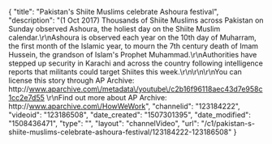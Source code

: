 {
    "title": "Pakistan's Shiite Muslims celebrate Ashoura festival",
    "description": "(1 Oct 2017) Thousands of Shiite Muslims across Pakistan on Sunday observed Ashoura, the holiest day on the Shiite Muslim calendar.\r\nAshoura is observed each year on the 10th day of Muharram, the first month of the Islamic year, to mourn the 7th century death of Imam Hussein, the grandson of Islam's Prophet Muhammad.\r\nAuthorities have stepped up security in Karachi and across the country following intelligence reports that militants could target Shiites this week.\r\n\r\n\r\nYou can license this story through AP Archive: http:\/\/www.aparchive.com\/metadata\/youtube\/c2b16f96118aec43d7e958c1cc2e7d55 \r\nFind out more about AP Archive: http:\/\/www.aparchive.com\/HowWeWork",
    "channelid": "123184222",
    "videoid": "123186508",
    "date_created": "1507301395",
    "date_modified": "1508436471",
    "type": "",
    "layout": "channelVideo",
    "url": "\/c1\/pakistan-s-shiite-muslims-celebrate-ashoura-festival\/123184222-123186508"
}